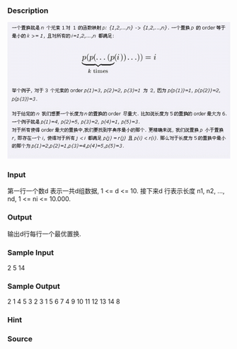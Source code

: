 
### Description
 ![](/images/2076.jpg)

### Input
第一行一个数d 表示一共d组数据, 1 <= d <= 10. 接下来d 行表示长度 n1, n2, ..., nd, 1 <= ni <= 10.000. 

### Output
输出d行每行一个最优置换. 

### Sample Input
2
5
14


### Sample Output
2 1 4 5 3
2 3 1 5 6 7 4 9 10 11 12 13 14 8

### Hint

### Source
